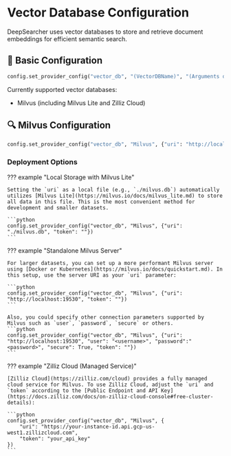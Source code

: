 # Vector Database Configuration

DeepSearcher uses vector databases to store and retrieve document embeddings for efficient semantic search.

## 📝 Basic Configuration

```python
config.set_provider_config("vector_db", "(VectorDBName)", "(Arguments dict)")
```

Currently supported vector databases:
- Milvus (including Milvus Lite and Zilliz Cloud)

## 🔍 Milvus Configuration

```python
config.set_provider_config("vector_db", "Milvus", {"uri": "http://localhost:19530", "token": ""})
```

### Deployment Options

??? example "Local Storage with Milvus Lite"

    Setting the `uri` as a local file (e.g., `./milvus.db`) automatically utilizes [Milvus Lite](https://milvus.io/docs/milvus_lite.md) to store all data in this file. This is the most convenient method for development and smaller datasets.

    ```python
    config.set_provider_config("vector_db", "Milvus", {"uri": "./milvus.db", "token": ""})
    ```

??? example "Standalone Milvus Server"

    For larger datasets, you can set up a more performant Milvus server using [Docker or Kubernetes](https://milvus.io/docs/quickstart.md). In this setup, use the server URI as your `uri` parameter:

    ```python
    config.set_provider_config("vector_db", "Milvus", {"uri": "http://localhost:19530", "token": ""})
    ```

    Also, you could specify other connection parameters supported by Milvus such as `user`, `password`, `secure` or others.
    ```python
    config.set_provider_config("vector_db", "Milvus", {"uri": "http://localhost:19530", "user": "<username>", "password":"<password>", "secure": True, "token": ""})
    ```

??? example "Zilliz Cloud (Managed Service)"

    [Zilliz Cloud](https://zilliz.com/cloud) provides a fully managed cloud service for Milvus. To use Zilliz Cloud, adjust the `uri` and `token` according to the [Public Endpoint and API Key](https://docs.zilliz.com/docs/on-zilliz-cloud-console#free-cluster-details):

    ```python
    config.set_provider_config("vector_db", "Milvus", {
        "uri": "https://your-instance-id.api.gcp-us-west1.zillizcloud.com", 
        "token": "your_api_key"
    })
    ``` 